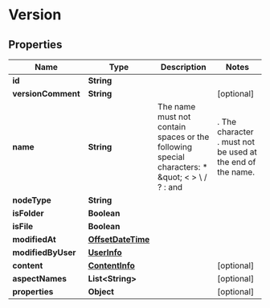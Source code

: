 # Version

## Properties
Name | Type | Description | Notes
------------ | ------------- | ------------- | -------------
**id** | **String** |  | 
**versionComment** | **String** |  |  [optional]
**name** | **String** | The name must not contain spaces or the following special characters: * \&quot; &lt; &gt; \\ / ? : and |. The character . must not be used at the end of the name.  | 
**nodeType** | **String** |  | 
**isFolder** | **Boolean** |  | 
**isFile** | **Boolean** |  | 
**modifiedAt** | [**OffsetDateTime**](OffsetDateTime.md) |  | 
**modifiedByUser** | [**UserInfo**](UserInfo.md) |  | 
**content** | [**ContentInfo**](ContentInfo.md) |  |  [optional]
**aspectNames** | **List&lt;String&gt;** |  |  [optional]
**properties** | **Object** |  |  [optional]
